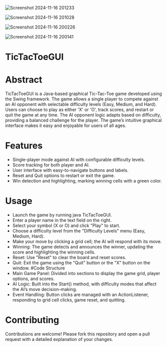 ![Screenshot 2024-11-16 201233](https://github.com/user-attachments/assets/db81e0ff-c1f7-44ee-8791-325ab4a5aef1)

![Screenshot 2024-11-16 201028](https://github.com/user-attachments/assets/be293162-a7b6-4a1f-ae26-e254fdd7be8e)

![Screenshot 2024-11-16 200226](https://github.com/user-attachments/assets/dcba889a-1273-496f-9ac6-485f5eadd38f)

![Screenshot 2024-11-16 200141](https://github.com/user-attachments/assets/d87614ea-34f7-4b75-b885-2c40dc7e14fd)


# TicTacToeGUI
# Abstract
TicTacToeGUI is a Java-based graphical Tic-Tac-Toe game developed using the Swing framework. The game allows a single player to compete against an AI opponent with selectable difficulty levels (Easy, Medium, and Hard). Users can choose to play as either 'X' or 'O', track scores, and restart or quit the game at any time. The AI opponent logic adapts based on difficulty, providing a balanced challenge for the player. The game’s intuitive graphical interface makes it easy and enjoyable for users of all ages.

# Features
* Single-player mode against AI with configurable difficulty levels.
* Score tracking for both player and AI.
* User interface with easy-to-navigate buttons and labels.
* Reset and Quit options to restart or exit the game.
* Win detection and highlighting, marking winning cells with a green color.

# Usage
* Launch the game by running java TicTacToeGUI.
* Enter a player name in the text field on the right.
* Select your symbol (X or O) and click "Play" to start.
* Choose a difficulty level from the "Difficulty Levels" menu (Easy, Medium, Hard).
* Make your move by clicking a grid cell; the AI will respond with its move.
* Winning: The game detects and announces the winner, updating the score and highlighting the winning cells.
* Reset: Use "Reset" to clear the board and reset scores.
* Quit: Exit the game using the "Quit" button or the "X" button on the window.
#Code Structure
* Main Game Panel: Divided into sections to display the game grid, player options, and scores.
* AI Logic: Built into the Start() method, with difficulty modes that affect the AI’s move decision-making.
* Event Handling: Button clicks are managed with an ActionListener, responding to grid cell clicks, game reset, and quitting.
# Contributing
 Contributions are welcome! Please fork this repository and open a pull request with a detailed explanation of your changes.
